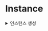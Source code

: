 # Instance

<details>
    <summary>인스턴스 생성</summary>

![Alt text](image/1.png)
- [리소스 실행] VM 인스턴스 생성 클릭

<br/>

![Alt text](image/2.png)
- [이미지 및 구성] 이미지 변경 클릭

<br/>

![Alt text](image/3.png)
- [이미지 선택] 서버 운영체제 고른 후 이미지 선택

<br/>

![Alt text](image/4.png)
- [SSH키 추가] 서버에 접속할때 사용하기 위한 키 다운로드 (다시 발급받을 수 없으므로 파일을 관리해야함.)

<br/>

![Alt text](image/5.png)
- [생성] 인스턴스 생성

<br/>

![Alt text](image/6.png)
- [인스턴스] 기다리면 초록색으로 변경되고 구성이 완료됨.

</details>


